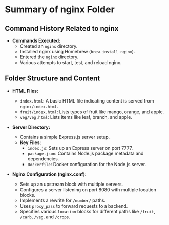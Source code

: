 # Summary of nginx Folder

## Command History Related to nginx
- **Commands Executed:**
  - Created an `nginx` directory.
  - Installed nginx using Homebrew (`brew install nginx`).
  - Entered the `nginx` directory.
  - Various attempts to start, test, and reload nginx.

## Folder Structure and Content

- **HTML Files:**
  - `index.html`: A basic HTML file indicating content is served from `nginx/index.html`.
  - `fruit/index.html`: Lists types of fruit like mango, orange, and apple.
  - `veg/veg.html`: Lists items like leaf, branch, and apple.

- **Server Directory:**
  - Contains a simple Express.js server setup.
  - **Key Files:**
    - `index.js`: Sets up an Express server on port 7777.
    - `package.json`: Contains Node.js package metadata and dependencies.
    - `Dockerfile`: Docker configuration for the Node.js server.

- **Nginx Configuration (nginx.conf):**
  - Sets up an upstream block with multiple servers.
  - Configures a server listening on port 8080 with multiple location blocks.
  - Implements a rewrite for `/number/` paths.
  - Uses `proxy_pass` to forward requests to a backend.
  - Specifies various `location` blocks for different paths like `/fruit`, `/carb`, `/veg`, and `/crops`.
